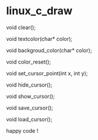 linux_c_draw
============

void clear();

void textcolor(char* color);

void backgroud_color(char* color);

void color_reset();

void set_cursor_point(int x, int y);

void hide_cursor();

void show_cursor();

void save_cursor();

void load_cursor();


happy code !
